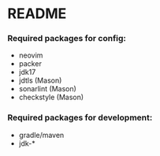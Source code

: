 # README
### Required packages for config:
* neovim 
* packer
* jdk17
* jdtls (Mason)
* sonarlint (Mason)
* checkstyle (Mason)

### Required packages for development:
* gradle/maven
* jdk-*
